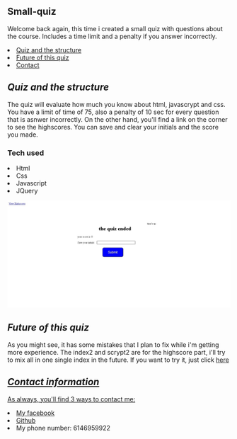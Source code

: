 
## <h2>Small-quiz</h2>
<p> Welcome back again, this time i created a small quiz with questions about the course. Includes a time limit and a penalty if you answer incorrectly.
</p>
 <li>
            <a href="#Quiz">Quiz and the structure</a>
             </li>
            <li>
                <a href="#Future">Future of this quiz</a>
            </li>
             <li>
                 <a href="#contact">Contact</a>
             </li>
           

## <h2 id="Quiz"><i>Quiz and the structure</i></h2>
 
 <p> The quiz will evaluate how much you know about html, javascrypt and css. You have a limit of time of 75, also a penalty of 10 sec for every question that is asnwer incorrectly. On the other hand, you'll find a link on the corner to see the highscores. You can save and clear your initials and the score you made.</p>
 <h3>Tech used</h3> 
 <li>Html</li>
<li>Css</li>
<li>Javascript</li>
<li>JQuery</li>


 <img src="Web capture_19-5-2021_213958_.jpeg" alt="Failed to load picture"></a>

 ## <h2 id="Future"><i> Future of this quiz</i></h2>
 <p> As you might see, it has some mistakes that I plan to fix while i'm getting more experience. The index2 and scrypt2 are for the highscore part, i'll try to mix all in one single index in the future. If you want to try it, just click <a href="https://bruno192000.github.io/Small-quiz/" target="_blank">here</p>

 ## <h2 id="contact"><i>Contact information</i></h2>
<p> As always, you'll find 3 ways to contact me:</p>
    <li><a href="https://www.facebook.com/elrubiuhs" target="_blank">My facebook</a></li>
    <li><a href="https://github.com/bruno192000" target="_blank">Github</a></li>
    <li>My phone number: 6146959922</li>